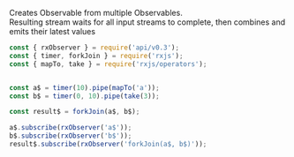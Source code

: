 <!--
name:		
title:		forkJoin
pageTitle:	RxJS forkJoin operator example with a marble diagram
desc:		
docsUrl:	https://rxjs.dev/api/index/function/forkJoin
-->

Creates Observable from multiple Observables.  
Resulting stream waits for all input streams to complete, then combines and emits their latest values

```js
const { rxObserver } = require('api/v0.3');
const { timer, forkJoin } = require('rxjs');
const { mapTo, take } = require('rxjs/operators');


const a$ = timer(10).pipe(mapTo('a'));
const b$ = timer(0, 10).pipe(take(3));

const result$ = forkJoin(a$, b$);

a$.subscribe(rxObserver('a$'));
b$.subscribe(rxObserver('b$'));
result$.subscribe(rxObserver('forkJoin(a$, b$)'));

```
